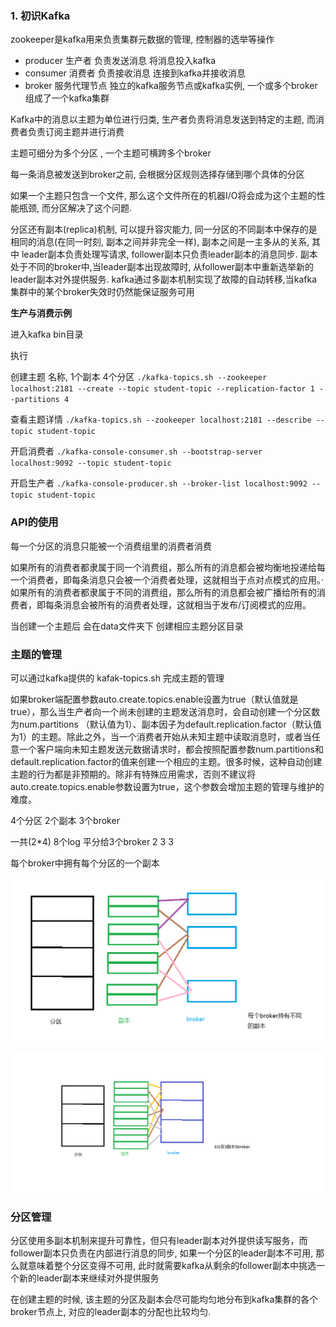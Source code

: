 ### 1. 初识Kafka

zookeeper是kafka用来负责集群元数据的管理, 控制器的选举等操作

- producer 生产者 负责发送消息 将消息投入kafka
- consumer 消费者 负责接收消息 连接到kafka并接收消息
- broker 服务代理节点 独立的kafka服务节点或kafka实例, 一个或多个broker组成了一个kafka集群

Kafka中的消息以主题为单位进行归类, 生产者负责将消息发送到特定的主题, 而消费者负责订阅主题并进行消费

主题可细分为多个分区 ,  一个主题可横跨多个broker

每一条消息被发送到broker之前, 会根据分区规则选择存储到哪个具体的分区

如果一个主题只包含一个文件, 那么这个文件所在的机器I/O将会成为这个主题的性能瓶颈, 而分区解决了这个问题. 

分区还有副本(replica)机制, 可以提升容灾能力, 同一分区的不同副本中保存的是相同的消息(在同一时刻, 副本之间并非完全一样), 副本之间是一主多从的关系, 其中 leader副本负责处理写请求, follower副本只负责leader副本的消息同步. 副本处于不同的broker中,当leader副本出现故障时, 从follower副本中重新选举新的leader副本对外提供服务. kafka通过多副本机制实现了故障的自动转移,当kafka集群中的某个broker失效时仍然能保证服务可用

**生产与消费示例**

进入kafka bin目录

执行 

创建主题 名称,  1个副本 4个分区 ` ./kafka-topics.sh --zookeeper localhost:2181 --create --topic student-topic --replication-factor 1 --partitions 4 ` 

查看主题详情 `./kafka-topics.sh --zookeeper localhost:2181 --describe --topic student-topic`

开启消费者 `./kafka-console-consumer.sh --bootstrap-server localhost:9092 --topic student-topic`

开启生产者 `./kafka-console-producer.sh --broker-list localhost:9092 --topic student-topic`



### API的使用

每一个分区的消息只能被一个消费组里的消费者消费



如果所有的消费者都隶属于同一个消费组，那么所有的消息都会被均衡地投递给每一个消费者，即每条消息只会被一个消费者处理，这就相当于点对点模式的应用。· 如果所有的消费者都隶属于不同的消费组，那么所有的消息都会被广播给所有的消费者，即每条消息会被所有的消费者处理，这就相当于发布/订阅模式的应用。

当创建一个主题后 会在data文件夹下 创建相应主题分区目录





### 主题的管理

可以通过kafka提供的 kafak-topics.sh 完成主题的管理

如果broker端配置参数auto.create.topics.enable设置为true（默认值就是true），那么当生产者向一个尚未创建的主题发送消息时，会自动创建一个分区数为num.partitions （默认值为1）、副本因子为default.replication.factor（默认值为1）的主题。除此之外，当一个消费者开始从未知主题中读取消息时，或者当任意一个客户端向未知主题发送元数据请求时，都会按照配置参数num.partitions和default.replication.factor的值来创建一个相应的主题。很多时候，这种自动创建主题的行为都是非预期的。除非有特殊应用需求，否则不建议将auto.create.topics.enable参数设置为true，这个参数会增加主题的管理与维护的难度。



4个分区 2个副本 3个broker

一共(2*4) 8个log 平分给3个broker 2 3 3 

每个broker中拥有每个分区的一个副本

![](img/broker副本分配.png)

![](img/3节点分配.png)

### 分区管理

分区使用多副本机制来提升可靠性，但只有leader副本对外提供读写服务，而follower副本只负责在内部进行消息的同步, 如果一个分区的leader副本不可用, 那么就意味着整个分区变得不可用, 此时就需要kafka从剩余的follower副本中挑选一个新的leader副本来继续对外提供服务

在创建主题的时候, 该主题的分区及副本会尽可能均匀地分布到kafka集群的各个broker节点上, 对应的leader副本的分配也比较均匀.











